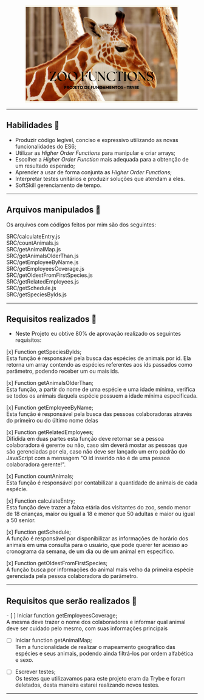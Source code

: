 <p align="center">
<img src="https://github.com/amandaperch/project-trybe-zoo-functions/blob/main/img/Zoo%20Functions_readme.png"/>
</p>

---
## Habilidades 🐘

- Produzir código legível, conciso e expressivo utilizando as novas funcionalidades do ES6;
- Utilizar as _Higher Order Functions_ para manipular e criar arrays;
- Escolher a _Higher Order Function_ mais adequada para a obtenção de um resultado esperado;
- Aprender a usar de forma conjunta as _Higher Order Functions_;
- Interpretar testes unitários e produzir soluções que atendam a eles.
- SoftSkill gerenciamento de tempo.

---
## Arquivos manipulados 🐯

Os arquivos com códigos feitos por mim são dos seguintes:
<p>
  SRC/calculateEntry.js<br />
  SRC/countAnimals.js<br />
  SRC/getAnimalMap.js<br />
  SRC/getAnimalsOlderThan.js<br />
  SRC/getEmployeeByName.js<br />
  SRC/getEmployeesCoverage.js<br />
  SRC/getOldestFromFirstSpecies.js<br />
  SRC/getRelatedEmployees.js<br />
  SRC/getSchedule.js<br />
  SRC/getSpeciesByIds.js<br />
 </p>

---
## Requisitos realizados 🦒

- Neste Projeto eu obtive 80% de aprovação realizado os seguintes requisitos:
<p>  
  [x] Function getSpeciesByIds;<br />
      Esta função é responsável pela busca das espécies de animais por id. Ela retorna um array contendo as espécies referentes aos ids passados como parâmetro, podendo receber um ou mais ids.
      
  [x] Function getAnimalsOlderThan;<br />
      Esta função, a partir do nome de uma espécie e uma idade mínima, verifica se todos os animais daquela espécie possuem a idade mínima especificada.
      
  [x] Function getEmployeeByName;<br />
      Esta função é responsável pela busca das pessoas colaboradoras através do primeiro ou do último nome delas
      
  [x] Function getRelatedEmployees;<br />
      Difidida em duas partes esta função deve retornar se a pessoa colaboradora é gerente ou não, caso sim deverá mostar as pessoas que são gerenciadas por ela, caso não deve ser lançado um erro padrão do JavaScript com a mensagem "O id inserido não é de uma pessoa colaboradora gerente!".
      
  [x] Function countAnimals;<br />
      Esta função é responsável por contabilizar a quantidade de animais de cada espécie.
      
  [x] Function calculateEntry;<br />
      Esta função deve trazer a faixa etária dos visitantes do zoo, sendo menor de 18 crianças, maior ou igual a 18 e menor que 50 adultas e maior ou igual a 50 senior.
      
  [x] Function getSchedule;<br />
      A função é responsável por disponibilizar as informações de horário dos animais em uma consulta para o usuário, que pode querer ter acesso ao cronograma da semana, de um dia ou de um animal em específico.
      
  [x] Function getOldestFromFirstSpecies;<br />
      A função busca por informações do animal mais velho da primeira espécie gerenciada pela pessoa colaboradora do parâmetro.
 </p>

---
## Requisitos que serão realizados 🦛

<p>
- [ ] Iniciar function getEmployeesCoverage;<br />
        A mesma deve trazer o nome dos colaboradores e informar qual animal deve ser cuidado pelo mesmo, com suas informações principais

- [ ] Iniciar function getAnimalMap;<br />
        Tem a funcionalidade de realizar o mapeamento geográfico das espécies e seus animais, podendo ainda filtrá-los por ordem alfabética e sexo.
        
- [ ] Escrever testes;<br />
        Os testes que utilizavamos para este projeto eram da Trybe e foram deletados, desta maneira estarei realizando novos testes.
</p>

---
